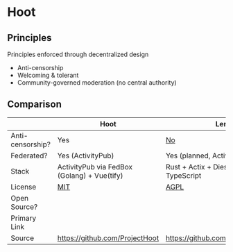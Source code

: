 # Hoot

## Principles

Principles enforced through decentralized design

* Anti-censorship
* Welcoming & tolerant
* Community-governed moderation (no central authority)


## Comparison

|                  | Hoot                                                           | Lemmy                                                         | Littr | Ruqqus                           | Reddit             |
| ---------------- | -------------------------------------------------------------- | ------------------------------------------------------------- | ----- | -------------------------------- | ------------------ |
| Anti-censorship? | Yes                                                            | [No](https://github.com/LemmyNet/lemmy/pull/816)              |       | Yes                              | No                 |
| Federated?       | Yes (ActivityPub)                                              | Yes (planned, ActivityPub)                                    | Yes   | No                               | No                 |
| Stack            | ActivityPub via FedBox (Golang) + Vue(tify)                    | Rust + Actix + Diesel + Inferno + TypeScript                  |       |                                  |                    |
| License          | [MIT](https://github.com/ProjectHoot/Hoot/blob/master/LICENSE) | [AGPL](https://github.com/LemmyNet/lemmy/blob/master/LICENSE) |       |                                  |                    |
| Open Source?     |                                                                |                                                               |       | Yes                              | No                 |
| Primary Link     |                                                                |                                                               |       | https://ruqqus.com/              | https://reddit.com |
| Source           | https://github.com/ProjectHoot                                 | https://github.com/LemmyNet/lemmy/                            |       | https://github.com/ruqqus/ruqqus |                    |
